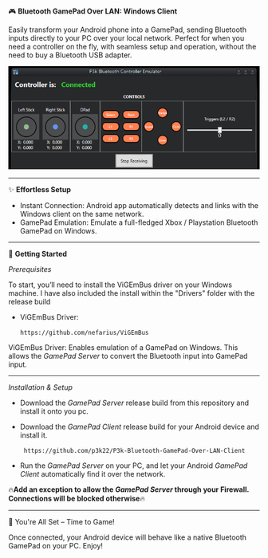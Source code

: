 ﻿🎮 **Bluetooth GamePad Over LAN: Windows Client**

Easily transform your Android phone into a GamePad, sending Bluetooth inputs directly to your PC over your local network. Perfect for when you need a controller on the fly, with seamless setup and operation, without the need to buy a Bluetooth USB adapter.

![Screenshot of the App](untitled-2.png)


---

✨ **Effortless Setup**

- Instant Connection: Android app automatically detects and links with the Windows client on the same network.
- GamePad Emulation: Emulate a full-fledged Xbox / Playstation Bluetooth GamePad on Windows.

--- 

🚀 **Getting Started**

*Prerequisites*

To start, you’ll need to install the ViGEmBus driver on your Windows machine. 
I have also included the install within the "Drivers" folder with the release build

- ViGEmBus Driver:   
   
      https://github.com/nefarius/ViGEmBus

ViGEmBus Driver: Enables emulation of a GamePad on Windows. This allows the *GamePad Server* to convert the Bluetooth input into GamePad input.

---

*Installation & Setup*

- Download the *GamePad Server* release build from this repository and install it onto you pc.
  
- Download the *GamePad Client* release build for your Android device and install it.
      
       https://github.com/p3k22/P3k-Bluetooth-GamePad-Over-LAN-Client
       
- Run the *GamePad Server* on your PC, and let your Android *GamePad Client* automatically find it over the network.

    
🔥**Add an exception to allow the *GamePad Server* through your Firewall. Connections will be blocked otherwise**🔥 
   
---

🎉 You're All Set – Time to Game!

Once connected, your Android device will behave like a native Bluetooth GamePad on your PC.
Enjoy!
